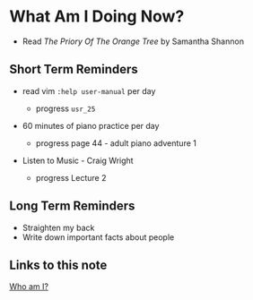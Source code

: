 # What Am I Doing Now?

- Read _The Priory Of The Orange Tree_ by Samantha Shannon

## Short Term Reminders

- read vim `:help user-manual` per day

  - progress `usr_25`

- 60 minutes of piano practice per day

  - progress page 44 - adult piano adventure 1

- Listen to Music - Craig Wright

  - progress Lecture 2

## Long Term Reminders

- Straighten my back
- Write down important facts about people

## Links to this note

[Who am I?](index.md)
